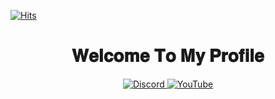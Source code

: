 [![Hits](https://hits.sh/github.com/Bxtumation/Bxtumation.svg?style=plastic&label=Hits&color=000000&labelColor=ff0000)](https://hits.sh/github.com/Bxtumation/Bxtumation/)
<h1 align=center>𝐖𝐞𝐥𝐜𝐨𝐦𝐞 𝐓𝐨 𝐌𝐲 𝐏𝐫𝐨𝐟𝐢𝐥𝐞</h1>
<div align=center>
  <a href="https://discord.com/users/786175409938497576">
    <img src="https://img.shields.io/badge/Discord-%237289DA.svg?logo=discord&logoColor=white" alt="Discord">
  </a>
  <a href="https://youtube.com/channel/UCY09qxY1w8NSwKDO9a_C3HQ">
    <img src="https://img.shields.io/badge/YouTube-%23FF0000.svg?logo=YouTube&logoColor=white" alt="YouTube">
  </a>
</div>
